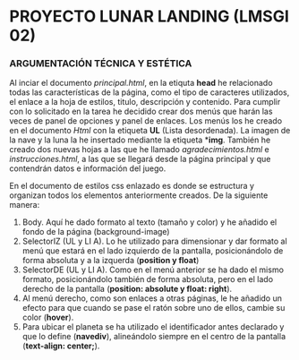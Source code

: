 # PROYECTO LUNAR LANDING (LMSGI 02)
### ARGUMENTACIÓN TÉCNICA Y ESTÉTICA

Al inciar el documento _principal.html_, en la etiquta **head** he relacionado todas las características de la página, como el tipo de caracteres utilizados, el enlace a la hoja de estilos, titulo, descripción y contenido. 
Para cumplir con lo solicitado en la tarea he decidido crear dos menús que harán las veces de panel de opciones y panel de enlaces.
Los menús los he creado en el documento _Html_ con la etiqueta **UL** (Lista desordenada).
La imagen de la nave y la luna la he insertado mediante la etiqueta ***img**.
También he creado dos nuevas hojas a las que he llamado _agradecimientos.html_ e _instrucciones.html_, a las que se llegará desde la página principal y que contendrán datos e información del juego.

En el documento de estilos css enlazado es donde se estructura y organizan todos los elementos anteriormente creados. De la siguiente manera:

1. Body. Aquí he dado formato al texto (tamaño y color) y he añadido el fondo de la página (background-image)
2. SelectorIZ (UL y LI A). Lo he utilizado para dimensionar y dar formato al menú que estará en el lado izquierdo de la pantalla, posicionándolo de forma absoluta y a la izquerda (**position y float**)
3. SelectorDE (UL y LI A). Como en el menú anterior se ha dado el mismo formato, posicionándolo también de forma absoluta, pero en el lado derecho de la pantalla (**position: absolute y float: right**).
4. Al menú derecho, como son enlaces a otras páginas, le he añadido un efecto para que cuando se pase el ratón sobre uno de ellos, cambie su color (**hover**).
5. Para ubicar el planeta se ha utilizado el identificador antes declarado y que lo define (**navediv**), alineándolo siempre en el centro de la pantalla (**text-align: center;**).

